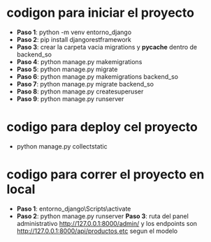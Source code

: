 # codigon para iniciar el proyecto

- **Paso 1**: python -m venv entorno_django
- **Paso 2**: pip install djangorestframework
- **Paso 3**: crear la carpeta vacia migrations y __pycache__  dentro de backend_so
- **Paso 4**: python manage.py makemigrations
- **Paso 5**: python manage.py migrate
- **Paso 6**: python manage.py makemigrations backend_so
- **Paso 7**: python manage.py migrate backend_so 
- **Paso 8**: python manage.py createsuperuser
- **Paso 9**: python manage.py runserver

# codigo para deploy cel proyecto
- python manage.py collectstatic

# codigo para correr el proyecto en local
- **Paso 1**: entorno_django\Scripts\activate
- **Paso 2**: python manage.py runserver
 **Paso 3**: ruta del panel administrativo  http://127.0.0.1:8000/admin/ y los endpoints son http://127.0.0.1:8000/api/productos,etc segun el modelo



